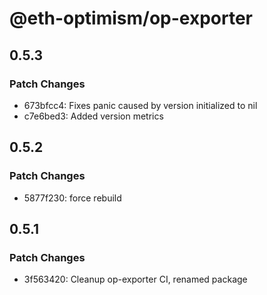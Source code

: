 # @eth-optimism/op-exporter

## 0.5.3

### Patch Changes

- 673bfcc4: Fixes panic caused by version initialized to nil
- c7e6bed3: Added version metrics

## 0.5.2

### Patch Changes

- 5877f230: force rebuild

## 0.5.1

### Patch Changes

- 3f563420: Cleanup op-exporter CI, renamed package
